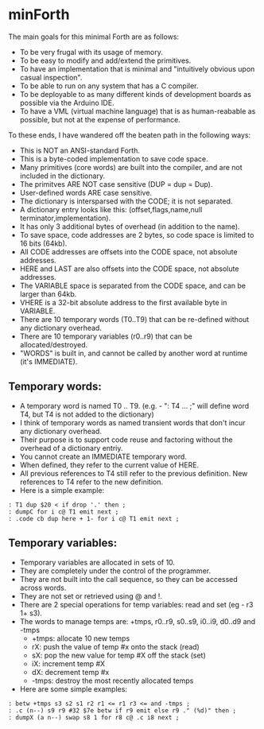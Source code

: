 # minForth

The main goals for this minimal Forth are as follows:

- To be very frugal with its usage of memory.
- To be easy to modify and add/extend the primitives.
- To have an implementation that is minimal and "intuitively obvious upon casual inspection".
- To be able to run on any system that has a C compiler.
- To be deployable to as many different kinds of development boards as possible via the Arduino IDE.
- To have a VML (virtual machine language) that is as human-reabable as possible, but not at the expense of performance.

To these ends, I have wandered off the beaten path in the following ways:

- This is NOT an ANSI-standard Forth.
- This is a byte-coded implementation to save code space.
- Many primitives (core words) are built into the compiler, and are not included in the dictionary.
- The primitves ARE NOT case sensitive (DUP = dup = Dup).
- User-defined words ARE case sensitive.
- The dictionary is intersparsed with the CODE; it is not separated.
- A dictionary entry looks like this: (offset,flags,name,null terminator,implementation).
- It has only 3 additional bytes of overhead (in addition to the name).
- To save space, code addresses are 2 bytes, so code space is limited to 16 bits (64kb).
- All CODE addresses are offsets into the CODE space, not absolute addresses.
- HERE and LAST are also offsets into the CODE space, not absolute addresses.
- The VARIABLE space is separated from the CODE space, and can be larger than 64kb.
- VHERE is a 32-bit absolute address to the first available byte in VARIABLE.
- There are 10 temporary words (T0..T9) that can be re-defined without any dictionary overhead.
- There are 10 temporary variables (r0..r9) that can be allocated/destroyed.
- "WORDS" is built in, and cannot be called by another word at runtime (it's IMMEDIATE).

## Temporary words:
- A temporary word is named T0 .. T9. (e.g. - ": T4 ... ;" will define word T4, but T4 is not added to the dictionary)
- I think of temporary words as named transient words that don't incur any dictionary overhead.
- Their purpose is to support code reuse and factoring without the overhead of a dictionary entriy.
- You cannot create an IMMEDIATE temporary word.
- When defined, they refer to the current value of HERE.
- All previous references to T4 still refer to the previous definition. New references to T4 refer to the new definition.
- Here is a simple example:
```
: T1 dup $20 < if drop '.' then ;
: dumpC for i c@ T1 emit next ;
: .code cb dup here + 1- for i c@ T1 emit next ;
```

## Temporary variables:
- Temporary variables are allocated in sets of 10.
- They are completely under the control of the programmer.
- They are not built into the call sequence, so they can be accessed across words.
- They are not set or retrieved using @ and !.
- There are 2 special operations for temp variables: read and set (eg - r3 1+ s3).
- The words to manage temps are: +tmps, r0..r9, s0..s9, i0..i9, d0..d9 and -tmps
  - +tmps: allocate 10 new temps
  - rX: push the value of temp #x onto the stack (read)
  - sX: pop the new value for temp #X off the stack (set)
  - iX: increment temp #X
  - dX: decrement temp #x
  - -tmps: destroy the most recently allocated temps
- Here are some simple examples:
```
: betw +tmps s3 s2 s1 r2 r1 <= r1 r3 <= and -tmps ;
: .c (n--) s9 r9 #32 $7e betw if r9 emit else r9 ." (%d)" then ;
: dumpX (a n--) swap s8 1 for r8 c@ .c i8 next ;
```
